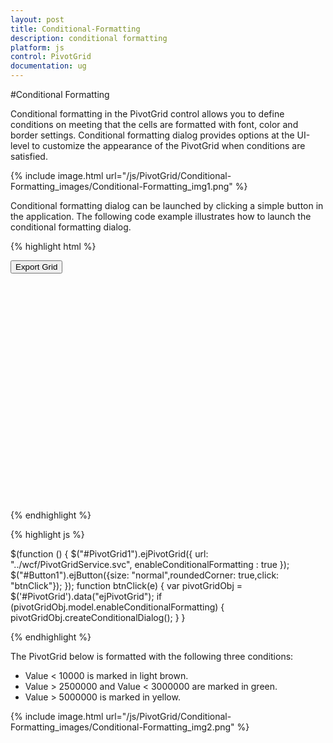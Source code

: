```yaml
---
layout: post
title: Conditional-Formatting
description: conditional formatting
platform: js
control: PivotGrid
documentation: ug
---
```


#Conditional Formatting

Conditional formatting in the PivotGrid control allows you to define conditions on meeting that the cells are formatted with font, color and border settings. Conditional formatting dialog provides options at the UI-level to customize the appearance of the PivotGrid when conditions are satisfied. 

{% include image.html url="/js/PivotGrid/Conditional-Formatting_images/Conditional-Formatting_img1.png" %}

Conditional formatting dialog can be launched by clicking a simple button in the application. The following code example illustrates how to launch the conditional formatting dialog.

{% highlight html %}

<button id="Button1">Export Grid</button>
<div id="PivotGrid1" style="height: 350px; width: 100%; overflow: auto"> </div> 

{% endhighlight %}

{% highlight js %}

$(function () {
    $("#PivotGrid1").ejPivotGrid({
         url: "../wcf/PivotGridService.svc",
         enableConditionalFormatting : true 
    });
    $("#Button1").ejButton({size: "normal",roundedCorner: true,click: "btnClick"});
});
function btnClick(e) {
   var pivotGridObj = $('#PivotGrid').data("ejPivotGrid");
   if (pivotGridObj.model.enableConditionalFormatting) {
       pivotGridObj.createConditionalDialog();
   }
}

{% endhighlight %}

The PivotGrid below is formatted with the following three conditions:
* Value < 10000 is marked in light brown.
* Value > 2500000 and Value < 3000000 are marked in green.
* Value > 5000000 is marked in yellow.


{% include image.html url="/js/PivotGrid/Conditional-Formatting_images/Conditional-Formatting_img2.png" %}
